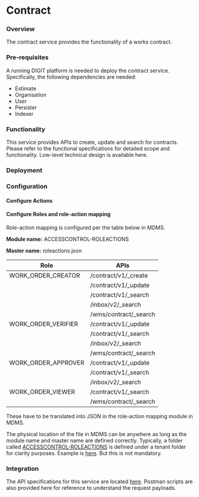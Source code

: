 # Contract

### Overview

The contract service provides the functionality of a works contract.&#x20;

### Pre-requisites

A running DIGIT platform is needed to deploy the contract service. Specifically, the following dependencies are needed:

* Estimate
* Organisation
* User
* Persister
* Indexer

### Functionality

This service provides APIs to create, update and search for contracts. Please refer to the functional specifications for detailed scope and functionality. Low-level technical design is available here.&#x20;

### Deployment

### Configuration

#### Configure Actions

#### Configure Roles and role-action mapping

Role-action mapping is configured per the table below in MDMS.&#x20;

**Module name:** ACCESSCONTROL-ROLEACTIONS

**Master name:** roleactions.json

| Role                  | APIs                   |
| --------------------- | ---------------------- |
| WORK\_ORDER\_CREATOR  | /contract/v1/\_create  |
|                       | /contract/v1/\_update  |
|                       | /contract/v1/\_search  |
|                       | /inbox/v2/\_search     |
|                       | /wms/contract/\_search |
| WORK\_ORDER\_VERIFIER | /contract/v1/\_update  |
|                       | /contract/v1/\_search  |
|                       | /inbox/v2/\_search     |
|                       | /wms/contract/\_search |
| WORK\_ORDER\_APPROVER | /contract/v1/\_update  |
|                       | /contract/v1/\_search  |
|                       | /inbox/v2/\_search     |
| WORK\_ORDER\_VIEWER   | /contract/v1/\_search  |
|                       | /wms/contract/\_search |

These have to be translated into JSON in the role-action mapping module in MDMS.

The physical location of the file in MDMS can be anywhere as long as the module name and master name are defined correctly. Typically, a folder called [ACCESSCONTROL-ROLEACTIONS](https://github.com/egovernments/works-mdms-data/tree/DEV/data/pg/ACCESSCONTROL-ROLEACTIONS) is defined under a tenant folder for clarity purposes. Example is [here](https://github.com/egovernments/works-mdms-data/blob/DEV/data/pg/ACCESSCONTROL-ROLEACTIONS/roleactions.json). But this is not mandatory.&#x20;

### Integration

The API specifications for this service are located [here](https://works.digit.org/platform/specifications/technical-specifications/low-level-design/services/contracts#api-contract-link). Postman scripts are also provided here for reference to understand the request payloads.&#x20;
